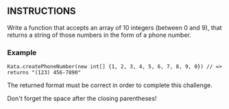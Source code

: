 ## INSTRUCTIONS

Write a function that accepts an array of 10 integers (between 0 and 9), that returns a string of those numbers in the form of a phone number.

### Example
```
Kata.createPhoneNumber(new int[] {1, 2, 3, 4, 5, 6, 7, 8, 9, 0}) // => returns "(123) 456-7890"
```
The returned format must be correct in order to complete this challenge.

Don't forget the space after the closing parentheses!